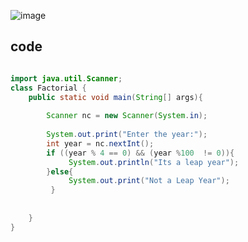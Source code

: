 ![image](https://github.com/Mogana004/code.Java/assets/92911280/163a4785-a082-46a4-ac73-d7afeb5452c2)

## code
```java

import java.util.Scanner;
class Factorial {
    public static void main(String[] args){
       
        Scanner nc = new Scanner(System.in);
        
        System.out.print("Enter the year:");
        int year = nc.nextInt();
        if ((year % 4 == 0) && (year %100  != 0)){
             System.out.println("Its a leap year");
        }else{
             System.out.print("Not a Leap Year");
         }
        
       
    }
}
```

